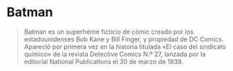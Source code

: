 # Batman

>Batman es un superhéroe ficticio de cómic creado por los estadounidenses Bob Kane y Bill Finger, y propiedad de DC Comics.
Apareció por primera vez en la historia titulada «El caso del sindicato químico» de la revista Detective Comics N.º 27,
lanzada por la editorial National Publications el 30 de marzo de 1939.
